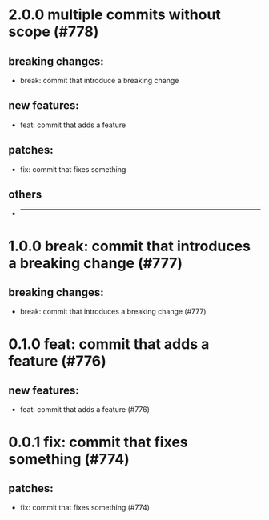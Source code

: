 # 2.0.0 multiple commits without scope (#778)

## breaking changes:
* break: commit that introduce a breaking change
## new features:
* feat: commit that adds a feature
## patches:
* fix: commit that fixes something
## others
* ---------

# 1.0.0 break: commit that introduces a breaking change (#777)

## breaking changes:
* break: commit that introduces a breaking change (#777)

# 0.1.0 feat: commit that adds a feature (#776)

## new features:
* feat: commit that adds a feature (#776)

# 0.0.1 fix: commit that fixes something (#774)

## patches:
* fix: commit that fixes something (#774)

